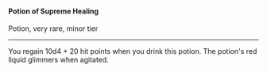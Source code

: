 #### Potion of Supreme Healing

Potion, very rare, minor tier

---

You regain 10d4 + 20 hit points when you drink this potion. The potion's red liquid glimmers when agitated.